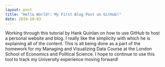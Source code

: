 ```yaml
---
layout: post
title: "Hello World!: My First Blog Post on GitHub!" 
date: 2019-10-03
---
```


Working through this tutorial by Hank Quinlan on how to use GitHub to host a personal website and blog. 
I really like the simplicity with which he is explaining all of the content. This is all being done as a part of the homework for my Managing and Visualizing Data Course at the London School of Economics and Political Science. 
I hope to continue to use this tool to track my University experience moving forward! 
